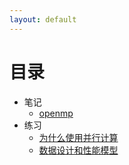 ```yaml
---
layout: default
--- 
```


# 目录

* 笔记
  * [openmp](./note/openmp)
* 练习
  * [为什么使用并行计算](./exercises/1)
  * [数据设计和性能模型](./exercises/4)
